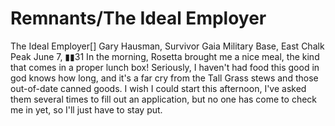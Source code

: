 # Remnants/The Ideal Employer

The Ideal Employer[]
Gary Hausman, Survivor
Gaia Military Base, East Chalk Peak
June 7, ▮▮31
In the morning, Rosetta brought me a nice meal, the kind that comes in a proper lunch box! Seriously, I haven't had food this good in god knows how long,  and it's a far cry from the Tall Grass stews and those out-of-date canned goods. I wish I could start this afternoon, I've asked them several times to fill out an application, but no one has come to check me in yet, so I'll just have to stay put.
